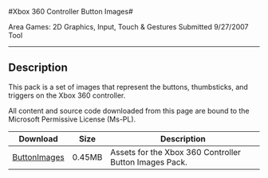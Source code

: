 #Xbox 360 Controller Button Images#

Area
Games: 2D Graphics, Input, Touch & Gestures
Submitted
9/27/2007
Tool

---

## Description

This pack is a set of images that represent the buttons, thumbsticks, and triggers on the Xbox 360 controller.


All content and source code downloaded from this page are bound to the Microsoft Permissive License (Ms-PL).

Download | Size | Description
---|---|---|
[ButtonImages](https://github.com/simondarksidej/XNAGameStudio/tree/master/Samples/ButtonImages) | 0.45MB | Assets for the Xbox 360 Controller Button Images Pack. 